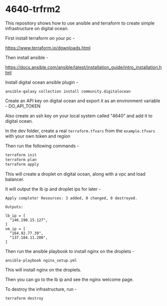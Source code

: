 # 4640-trfrm2

This repository shows how to use ansible and terraform to create simple infrastructure on digital ocean.

First install terraform on your pc -

https://www.terraform.io/downloads.html

Then install ansible -

https://docs.ansible.com/ansible/latest/installation_guide/intro_installation.html

Install digital ocean ansible plugin - 

`ansible-galaxy collection install community.digitalocean`


Create an API key on digital ocean and export it as an environment variable - DO_API_TOKEN

Also create an ssh key on your local system called "4640" and add it to digital ocean.

In the dev folder, create a real `terraform.tfvars` from the `example.tfvars` with your own token and region

Then run the following commands -

```bash 
terraform init
terraform plan
terraform apply
```

This will create a droplet on digital ocean, along with a vpc and load balancer.

It will output the lb ip and droplet ips for later -
```
Apply complete! Resources: 3 added, 0 changed, 0 destroyed.

Outputs:

lb_ip = [
  "146.190.15.127",
]
vm_ip = [
  "164.92.77.39",
  "137.184.11.208",
]

```


Then run the ansible playbook to install nginx on the droplets -    

`ansible-playbook nginx_setup.yml`

This will install nginx on the droplets.

Then you can go to the lb ip and see the nginx welcome page.


To destroy the infrastructure, run -

`terraform destroy`
